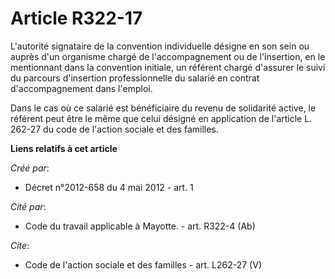 # Article R322-17

L'autorité signataire de la convention individuelle désigne en son sein ou auprès d'un organisme chargé de l'accompagnement
ou de l'insertion, en le mentionnant dans la convention initiale, un référent chargé d'assurer le suivi du parcours
d'insertion professionnelle du salarié en contrat d'accompagnement dans l'emploi. 

Dans le cas où ce salarié est bénéficiaire du revenu de solidarité active, le référent peut être le même que celui désigné en
application de l'article L. 262-27 du code de l'action sociale et des familles.

**Liens relatifs à cet article**

_Créé par_:

  - Décret n°2012-658 du 4 mai 2012 - art. 1

_Cité par_:

  - Code du travail applicable à Mayotte. - art. R322-4 (Ab)

_Cite_:

  - Code de l'action sociale et des familles - art. L262-27 (V)

